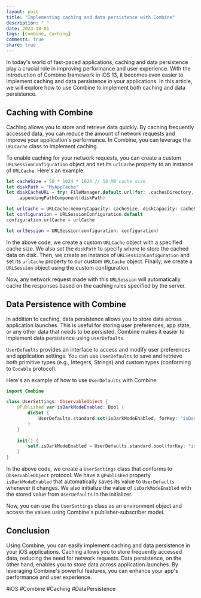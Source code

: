```yaml
---
layout: post
title: "Implementing caching and data persistence with Combine"
description: " "
date: 2023-10-01
tags: [Combine, Caching]
comments: true
share: true
---
```


In today's world of fast-paced applications, caching and data persistence play a crucial role in improving performance and user experience. With the introduction of Combine framework in iOS 13, it becomes even easier to implement caching and data persistence in your applications. In this article, we will explore how to use Combine to implement both caching and data persistence.

## Caching with Combine

Caching allows you to store and retrieve data quickly. By caching frequently accessed data, you can reduce the amount of network requests and improve your application's performance. In Combine, you can leverage the `URLCache` class to implement caching.

To enable caching for your network requests, you can create a custom `URLSessionConfiguration` object and set its `urlCache` property to an instance of `URLCache`. Here's an example:

```swift
let cacheSize = 50 * 1024 * 1024 // 50 MB cache size
let diskPath = "MyAppCache"
let diskCacheURL = try! FileManager.default.url(for: .cachesDirectory, in: .userDomainMask, appropriateFor: nil, create: true)
    .appendingPathComponent(diskPath)

let urlCache = URLCache(memoryCapacity: cacheSize, diskCapacity: cacheSize, diskPath: diskCacheURL.path)
let configuration = URLSessionConfiguration.default
configuration.urlCache = urlCache

let urlSession = URLSession(configuration: configuration)
```

In the above code, we create a custom `URLCache` object with a specified cache size. We also set the `diskPath` to specify where to store the cached data on disk. Then, we create an instance of `URLSessionConfiguration` and set its `urlCache` property to our custom `URLCache` object. Finally, we create a `URLSession` object using the custom configuration.

Now, any network request made with this `URLSession` will automatically cache the responses based on the caching rules specified by the server.

## Data Persistence with Combine

In addition to caching, data persistence allows you to store data across application launches. This is useful for storing user preferences, app state, or any other data that needs to be persisted. Combine makes it easier to implement data persistence using `UserDefaults`.

`UserDefaults` provides an interface to access and modify user preferences and application settings. You can use `UserDefaults` to save and retrieve both primitive types (e.g., Integers, Strings) and custom types (conforming to `Codable` protocol).

Here's an example of how to use `UserDefaults` with Combine:

```swift
import Combine

class UserSettings: ObservableObject {
    @Published var isDarkModeEnabled: Bool {
        didSet {
            UserDefaults.standard.set(isDarkModeEnabled, forKey: "isDarkModeEnabled")
        }
    }
    
    init() {
        self.isDarkModeEnabled = UserDefaults.standard.bool(forKey: "isDarkModeEnabled")
    }
}
```

In the above code, we create a `UserSettings` class that conforms to `ObservableObject` protocol. We have a `@Published` property `isDarkModeEnabled` that automatically saves its value to `UserDefaults` whenever it changes. We also initialize the value of `isDarkModeEnabled` with the stored value from `UserDefaults` in the initializer.

Now, you can use the `UserSettings` class as an environment object and access the values using Combine's publisher-subscriber model.

## Conclusion

Using Combine, you can easily implement caching and data persistence in your iOS applications. Caching allows you to store frequently accessed data, reducing the need for network requests. Data persistence, on the other hand, enables you to store data across application launches. By leveraging Combine's powerful features, you can enhance your app's performance and user experience.

#iOS #Combine #Caching #DataPersistence